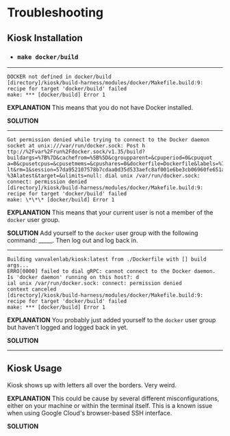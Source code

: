# Troubleshooting

## Kiosk Installation


* ### `make docker/build`

---

```
DOCKER not defined in docker/build
[directory]/kiosk/build-harness/modules/docker/Makefile.build:9: recipe for target 'docker/build' failed
make: *** [docker/build] Error 1
```

<b>EXPLANATION</b>
This means that you do not have Docker installed.

<b>SOLUTION</b>

---

```
Got permission denied while trying to connect to the Docker daemon socket at unix:///var/run/docker.sock: Post h
ttp://%2Fvar%2Frun%2Fdocker.sock/v1.35/build?buildargs=%7B%7D&cachefrom=%5B%5D&cgroupparent=&cpuperiod=0&cpuquot
a=0&cpusetcpus=&cpusetmems=&cpushares=0&dockerfile=Dockerfile&labels=%7B%7D&memory=0&memswap=0&networkmode=defau
lt&rm=1&session=57da952107578b7cdaa0d35d533aefc8af001e6be3cb06960fe651a7f7990217&shmsize=0&t=vanvalenlab%2Fkiosk
%3Alatest&target=&ulimits=null: dial unix /var/run/docker.sock: connect: permission denied
[directory]/kiosk/build-harness/modules/docker/Makefile.build:9: recipe for target 'docker/build' failed
make: \*\*\* [docker/build] Error 1
```

<b>EXPLANATION</b>
This means that your current user is not a member of the `docker` user group. 

<b>SOLUTION</b>
Add yourself to the `docker` user group with the following command: \_\_\_\_\_. Then log out and log back in.

---

```
Building vanvalenlab/kiosk:latest from ./Dockerfile with [] build args...
ERRO[0000] failed to dial gRPC: cannot connect to the Docker daemon. Is 'docker daemon' running on this host?: d
ial unix /var/run/docker.sock: connect: permission denied 
context canceled
[directory]/kiosk/build-harness/modules/docker/Makefile.build:9: recipe for target 'docker/build' failed
make: *** [docker/build] Error 1
```

<b>EXPLANATION</b>
You probably just added yourself to the `docker` user group but haven't logged and logged back in yet. 

<b>SOLUTION</b>

---


## Kiosk Usage


Kiosk shows up with letters all over the borders. Very weird.

<b>EXPLANATION</b>
This could be cause by several different misconfigurations, either on your machine or within the terminal itself. This is a known issue when using Google Cloud's browser-based SSH interface.

<b>SOLUTION</b>
